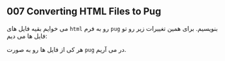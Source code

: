 ## 007 Converting HTML Files to Pug
می خوایم بقیه فایل های `html` رو به فرم `pug` بنویسیم. برای همین تغییرات زیر رو تو فایل ها می دیم:

هر کی از فایل ها رو به صورت `pug` در می آریم.
